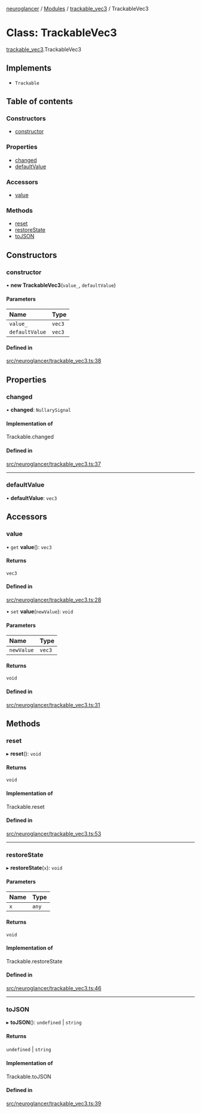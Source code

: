 [neuroglancer](../README.md) / [Modules](../modules.md) / [trackable\_vec3](../modules/trackable_vec3.md) / TrackableVec3

# Class: TrackableVec3

[trackable_vec3](../modules/trackable_vec3.md).TrackableVec3

## Implements

- `Trackable`

## Table of contents

### Constructors

- [constructor](trackable_vec3.TrackableVec3.md#constructor)

### Properties

- [changed](trackable_vec3.TrackableVec3.md#changed)
- [defaultValue](trackable_vec3.TrackableVec3.md#defaultvalue)

### Accessors

- [value](trackable_vec3.TrackableVec3.md#value)

### Methods

- [reset](trackable_vec3.TrackableVec3.md#reset)
- [restoreState](trackable_vec3.TrackableVec3.md#restorestate)
- [toJSON](trackable_vec3.TrackableVec3.md#tojson)

## Constructors

### constructor

• **new TrackableVec3**(`value_`, `defaultValue`)

#### Parameters

| Name | Type |
| :------ | :------ |
| `value_` | `vec3` |
| `defaultValue` | `vec3` |

#### Defined in

[src/neuroglancer/trackable_vec3.ts:38](https://github.com/ActiveBrainAtlas2/neuroglancer/blob/8fef58ad/src/neuroglancer/trackable_vec3.ts#L38)

## Properties

### changed

• **changed**: `NullarySignal`

#### Implementation of

Trackable.changed

#### Defined in

[src/neuroglancer/trackable_vec3.ts:37](https://github.com/ActiveBrainAtlas2/neuroglancer/blob/8fef58ad/src/neuroglancer/trackable_vec3.ts#L37)

___

### defaultValue

• **defaultValue**: `vec3`

## Accessors

### value

• `get` **value**(): `vec3`

#### Returns

`vec3`

#### Defined in

[src/neuroglancer/trackable_vec3.ts:28](https://github.com/ActiveBrainAtlas2/neuroglancer/blob/8fef58ad/src/neuroglancer/trackable_vec3.ts#L28)

• `set` **value**(`newValue`): `void`

#### Parameters

| Name | Type |
| :------ | :------ |
| `newValue` | `vec3` |

#### Returns

`void`

#### Defined in

[src/neuroglancer/trackable_vec3.ts:31](https://github.com/ActiveBrainAtlas2/neuroglancer/blob/8fef58ad/src/neuroglancer/trackable_vec3.ts#L31)

## Methods

### reset

▸ **reset**(): `void`

#### Returns

`void`

#### Implementation of

Trackable.reset

#### Defined in

[src/neuroglancer/trackable_vec3.ts:53](https://github.com/ActiveBrainAtlas2/neuroglancer/blob/8fef58ad/src/neuroglancer/trackable_vec3.ts#L53)

___

### restoreState

▸ **restoreState**(`x`): `void`

#### Parameters

| Name | Type |
| :------ | :------ |
| `x` | `any` |

#### Returns

`void`

#### Implementation of

Trackable.restoreState

#### Defined in

[src/neuroglancer/trackable_vec3.ts:46](https://github.com/ActiveBrainAtlas2/neuroglancer/blob/8fef58ad/src/neuroglancer/trackable_vec3.ts#L46)

___

### toJSON

▸ **toJSON**(): `undefined` \| `string`

#### Returns

`undefined` \| `string`

#### Implementation of

Trackable.toJSON

#### Defined in

[src/neuroglancer/trackable_vec3.ts:39](https://github.com/ActiveBrainAtlas2/neuroglancer/blob/8fef58ad/src/neuroglancer/trackable_vec3.ts#L39)
